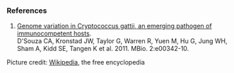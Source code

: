 ### References

1.  [Genome variation in Cryptococcus gattii, an emerging pathogen of
    immunocompetent hosts](http://europepmc.org/abstract/MED/21304167).\
    D\'Souza CA, Kronstad JW, Taylor G, Warren R, Yuen M, Hu G, Jung WH,
    Sham A, Kidd SE, Tangen K et al. 2011. MBio. 2:e00342-10.

Picture credit:
[Wikipedia](http://commons.wikimedia.org/wiki/File:Cryptococcus_gattii_02.jpg),
the free encyclopedia
